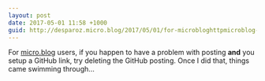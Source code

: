 ```yaml
---
layout: post
date: 2017-05-01 11:58 +1000
guid: http://desparoz.micro.blog/2017/05/01/for-microbloghttpmicroblog-users.html
---
```

For [micro.blog](http://micro.blog) users, if you happen to have a problem with posting **and** you setup a GitHub link, try deleting the GitHub posting. Once I did that, things came swimming through...
